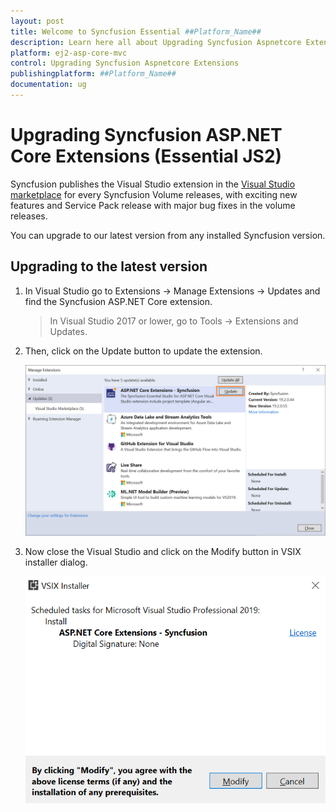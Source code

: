 ```yaml
---
layout: post
title: Welcome to Syncfusion Essential ##Platform_Name##
description: Learn here all about Upgrading Syncfusion Aspnetcore Extensions of Syncfusion Essential ##Platform_Name## widgets based on HTML5 and jQuery.
platform: ej2-asp-core-mvc
control: Upgrading Syncfusion Aspnetcore Extensions
publishingplatform: ##Platform_Name##
documentation: ug
---
```


# Upgrading Syncfusion ASP.NET Core Extensions (Essential JS2)

Syncfusion publishes the Visual Studio extension in the [Visual Studio marketplace](https://marketplace.visualstudio.com/items?itemName=SyncfusionInc.ASPNETCoreExtensions) for every Syncfusion Volume releases, with exciting new features and Service Pack release with  major bug fixes in the volume releases.

You can upgrade to our latest version from any installed Syncfusion version.

## Upgrading to the latest version

1. In Visual Studio go to Extensions -> Manage Extensions -> Updates and find the Syncfusion ASP.NET Core extension.

   > In Visual Studio 2017 or lower, go to Tools -> Extensions and Updates.

2. Then, click on the Update button to update the extension.

   ![Update ASP.NET Core Extensions](images/UpdateExtensionUI.png)

3. Now close the Visual Studio and click on the Modify button in VSIX installer dialog.

   ![Update ASP.NET Core Extensions](images/InstallUpdatedVersion.png)